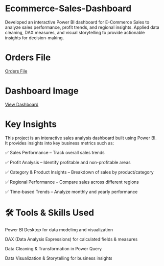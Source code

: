 # Ecommerce-Sales-Dashboard
Developed an interactive Power BI dashboard for E-Commerce Sales to analyze sales performance, profit trends, and regional insights. Applied data cleaning, DAX measures, and visual storytelling to provide actionable insights for decision-making.

# Orders File

<a href = "https://github.com/varun0125/Ecommerce-Sales-Dashboard/blob/main/Orders.csv"> Orders File</a>


# Dashboard Image

<a href="https://github.com/varun0125/Ecommerce-Sales-Dashboard/blob/main/Sales.png">View Dashboard</a>


# Key Insights

This project is an interactive sales analysis dashboard built using Power BI.
It provides insights into key business metrics such as:

✅ Sales Performance – Track overall sales trends

✅ Profit Analysis – Identify profitable and non-profitable areas

✅ Category & Product Insights – Breakdown of sales by product/category

✅ Regional Performance – Compare sales across different regions

✅ Time-based Trends – Analyze monthly and yearly performance


# 🛠 Tools & Skills Used

Power BI Desktop for data modeling and visualization

DAX (Data Analysis Expressions) for calculated fields & measures

Data Cleaning & Transformation in Power Query

Data Visualization & Storytelling for business insights
